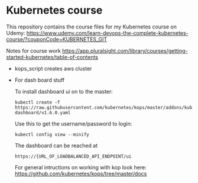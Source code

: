 # Kubernetes course
This repository contains the course files for my Kubernetes course on Udemy: https://www.udemy.com/learn-devops-the-complete-kubernetes-course/?couponCode=KUBERNETES_GIT


Notes for course work  https://app.pluralsight.com/library/courses/getting-started-kubernetes/table-of-contents

- kops_script creates aws cluster

- For dash board stuff

  To install dashboard ui on to the master: 
  
      kubectl create -f https://raw.githubusercontent.com/kubernetes/kops/master/addons/kubernetes-dashboard/v1.6.0.yaml
    
  Use this to get the username/password to login: 
  
      kubectl config view --minify
  
  The dashboard can be reached at 
  
      https://{URL_OF_LOADBALANCED_API_ENDPOINT/ui
  
  
  For general intructions on working with kop look here: https://github.com/kubernetes/kops/tree/master/docs
